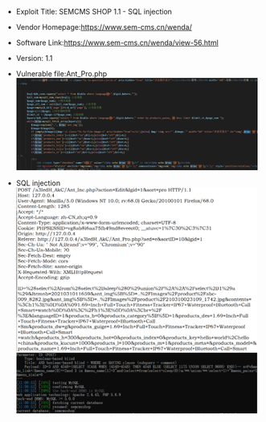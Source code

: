* Exploit Title: SEMCMS SHOP 1.1 -   SQL injection 

* Vendor Homepage:https://www.sem-cms.cn/wenda/

* Software Link:https://www.sem-cms.cn/wenda/view-56.html

* Version: 1.1

* Vulnerable file:Ant_Pro.php
![iamge](https://github.com/BigTiger2020/SCSHOP/blob/main/sql-16.png)  
* SQL injection
![iamge](https://github.com/BigTiger2020/SCSHOP/blob/main/sql-17.png)    
![iamge](https://github.com/BigTiger2020/SCSHOP/blob/main/sql-18.png)
